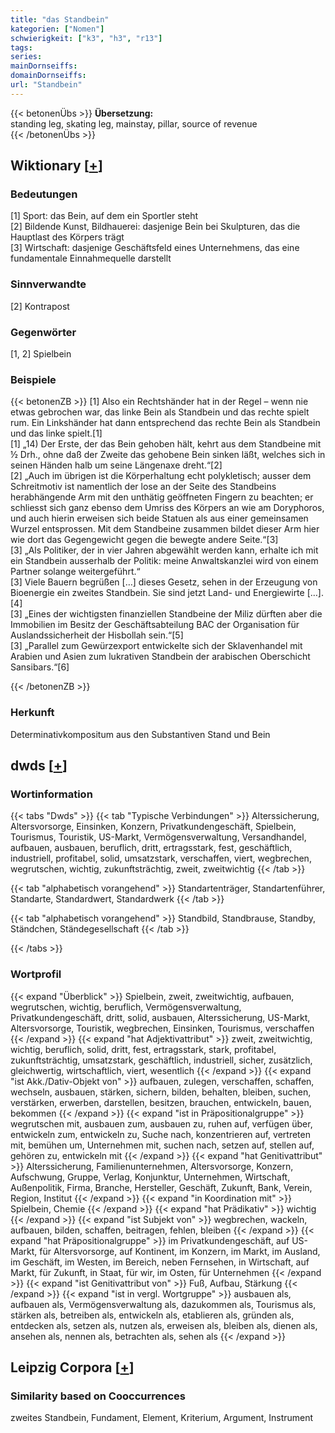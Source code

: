 ```yaml
---
title: "das Standbein"
kategorien: ["Nomen"]
schwierigkeit: ["k3", "h3", "r13"]
tags:
series:
mainDornseiffs:
domainDornseiffs:
url: "Standbein"
---
```


{{< betonenÜbs >}}
**Übersetzung:**  
standing leg, skating leg, mainstay, pillar, source of revenue  
{{< /betonenÜbs >}}

## Wiktionary [[+](https://de.wiktionary.org/wiki/Standbein)]

### Bedeutungen
[1] Sport: das Bein, auf dem ein Sportler steht  
[2] Bildende Kunst, Bildhauerei: dasjenige Bein bei Skulpturen, das die Hauptlast des Körpers trägt  
[3] Wirtschaft: dasjenige Geschäftsfeld eines Unternehmens, das eine fundamentale Einnahmequelle darstellt  

### Sinnverwandte
[2] Kontrapost  

### Gegenwörter
[1, 2] Spielbein  

### Beispiele
{{< betonenZB >}}
[1] Also ein Rechtshänder hat in der Regel – wenn nie etwas gebrochen war, das linke Bein als Standbein und das rechte spielt rum. Ein Linkshänder hat dann entsprechend das rechte Bein als Standbein und das linke spielt.[1]  
[1] „14) Der Erste, der das Bein gehoben hält, kehrt aus dem Standbeine mit ½ Drh., ohne daß der Zweite das gehobene Bein sinken läßt, welches sich in seinen Händen halb um seine Längenaxe dreht.“[2]  
[2] „Auch im übrigen ist die Körperhaltung echt polykletisch; ausser dem Schreitmotiv ist namentlich der lose an der Seite des Standbeins herabhängende Arm mit den unthätig geöffneten Fingern zu beachten; er schliesst sich ganz ebenso dem Umriss des Körpers an wie am Doryphoros, und auch hierin erweisen sich beide Statuen als aus einer gemeinsamen Wurzel entsprossen. Mit dem Standbeine zusammen bildet dieser Arm hier wie dort das Gegengewicht gegen die bewegte andere Seite.“[3]  
[3] „Als Politiker, der in vier Jahren abgewählt werden kann, erhalte ich mit ein Standbein ausserhalb der Politik: meine Anwaltskanzlei wird von einem Partner solange weitergeführt.“  
[3] Viele Bauern begrüßen […] dieses Gesetz, sehen in der Erzeugung von Bioenergie ein zweites Standbein. Sie sind jetzt Land- und Energiewirte […].[4]  
[3] „Eines der wichtigsten finanziellen Standbeine der Miliz dürften aber die Immobilien im Besitz der Geschäftsabteilung BAC der Organisation für Auslandssicherheit der Hisbollah sein.“[5]  
[3] „Parallel zum Gewürzexport entwickelte sich der Sklavenhandel mit Arabien und Asien zum lukrativen Standbein der arabischen Oberschicht Sansibars.“[6]  

{{< /betonenZB >}}
### Herkunft
Determinativkompositum aus den Substantiven Stand und Bein  



## dwds [[+](https://www.dwds.de/wb/Standbein)]

### Wortinformation
{{< tabs "Dwds" >}}
{{< tab "Typische Verbindungen" >}}
Alterssicherung, Altersvorsorge, Einsinken, Konzern, Privatkundengeschäft, Spielbein, Tourismus, Touristik, US-Markt, Vermögensverwaltung, Versandhandel, aufbauen, ausbauen, beruflich, dritt, ertragsstark, fest, geschäftlich, industriell, profitabel, solid, umsatzstark, verschaffen, viert, wegbrechen, wegrutschen, wichtig, zukunftsträchtig, zweit, zweitwichtig
{{< /tab >}}

{{< tab "alphabetisch vorangehend" >}}
Standartenträger, Standartenführer, Standarte, Standardwert, Standardwerk
{{< /tab >}}

{{< tab "alphabetisch vorangehend" >}}
Standbild, Standbrause, Standby, Ständchen, Ständegesellschaft
{{< /tab >}}

{{< /tabs >}}

### Wortprofil
{{< expand "Überblick" >}} Spielbein, zweit, zweitwichtig, aufbauen, wegrutschen, wichtig, beruflich, Vermögensverwaltung, Privatkundengeschäft, dritt, solid, ausbauen, Alterssicherung, US-Markt, Altersvorsorge, Touristik, wegbrechen, Einsinken, Tourismus, verschaffen {{< /expand >}}
{{< expand "hat Adjektivattribut" >}} zweit, zweitwichtig, wichtig, beruflich, solid, dritt, fest, ertragsstark, stark, profitabel, zukunftsträchtig, umsatzstark, geschäftlich, industriell, sicher, zusätzlich, gleichwertig, wirtschaftlich, viert, wesentlich {{< /expand >}}
{{< expand "ist Akk./Dativ-Objekt von" >}} aufbauen, zulegen, verschaffen, schaffen, wechseln, ausbauen, stärken, sichern, bilden, behalten, bleiben, suchen, verstärken, erwerben, darstellen, besitzen, brauchen, entwickeln, bauen, bekommen {{< /expand >}}
{{< expand "ist in Präpositionalgruppe" >}} wegrutschen mit, ausbauen zum, ausbauen zu, ruhen auf, verfügen über, entwickeln zum, entwickeln zu, Suche nach, konzentrieren auf, vertreten mit, bemühen um, Unternehmen mit, suchen nach, setzen auf, stellen auf, gehören zu, entwickeln mit {{< /expand >}}
{{< expand "hat Genitivattribut" >}} Alterssicherung, Familienunternehmen, Altersvorsorge, Konzern, Aufschwung, Gruppe, Verlag, Konjunktur, Unternehmen, Wirtschaft, Außenpolitik, Firma, Branche, Hersteller, Geschäft, Zukunft, Bank, Verein, Region, Institut {{< /expand >}}
{{< expand "in Koordination mit" >}} Spielbein, Chemie {{< /expand >}}
{{< expand "hat Prädikativ" >}} wichtig {{< /expand >}}
{{< expand "ist Subjekt von" >}} wegbrechen, wackeln, aufbauen, bilden, schaffen, beitragen, fehlen, bleiben {{< /expand >}}
{{< expand "hat Präpositionalgruppe" >}} im Privatkundengeschäft, auf US-Markt, für Altersvorsorge, auf Kontinent, im Konzern, im Markt, im Ausland, im Geschäft, im Westen, im Bereich, neben Fernsehen, in Wirtschaft, auf Markt, für Zukunft, in Staat, für wir, im Osten, für Unternehmen {{< /expand >}}
{{< expand "ist Genitivattribut von" >}} Fuß, Aufbau, Stärkung {{< /expand >}}
{{< expand "ist in vergl. Wortgruppe" >}} ausbauen als, aufbauen als, Vermögensverwaltung als, dazukommen als, Tourismus als, stärken als, betreiben als, entwickeln als, etablieren als, gründen als, entdecken als, setzen als, nutzen als, erweisen als, bleiben als, dienen als, ansehen als, nennen als, betrachten als, sehen als {{< /expand >}}

## Leipzig Corpora [[+](https://corpora.uni-leipzig.de/en/res?word=Standbein&corpusId=deu_newscrawl-public_2018)]


### Similarity based on Cooccurrences
zweites Standbein, Fundament, Element, Kriterium, Argument, Instrument

